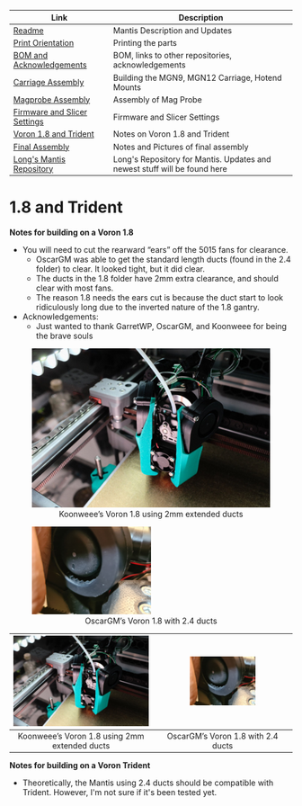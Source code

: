 


|  Link  | Description |
|--|--|
| [Readme](readme.md)  |  Mantis Description and Updates |
|  [Print Orientation](print_orientation.md)  |  Printing the parts  |
|  [BOM and Acknowledgements](bom_acknowledgements.md)  |  BOM, links to other repositories, acknowledgements  |
| [Carriage Assembly](carriage_assembly.md) | Building the MGN9, MGN12 Carriage, Hotend Mounts |
|  [Magprobe Assembly](magprobe.md)  |  Assembly of Mag Probe  |
|  [Firmware and Slicer Settings](firmware_slicer_settings.md)  |  Firmware and Slicer Settings |
| [Voron 1.8 and Trident](1.8_trident.md)| Notes on Voron 1.8 and Trident|
|  [Final Assembly](final_assembly.md)| Notes and Pictures of final assembly
|  [Long's Mantis Repository](https://github.com/mandryd/VoronUsers/tree/master/printer_mods/Long/Mantis_Dual_5015) | Long's Repository for Mantis.  Updates and newest stuff will be found here  |


1.8 and Trident
============
**Notes for building on a Voron 1.8**
- You will need to cut the rearward “ears” off the 5015 fans for clearance.
  - OscarGM was able to get the standard length ducts (found in the 2.4 folder) to clear. It looked tight, but it did clear.
  - The ducts in the 1.8 folder have 2mm extra clearance, and should clear with most fans.
  - The reason 1.8 needs the ears cut is because the duct start to look ridiculously long due to the inverted nature of the 1.8 gantry.
- Acknowledgements:
  - Just wanted to thank GarretWP, OscarGM, and Koonweee for being the brave souls
 
<aside class="figures">
<figure>
<img src="images/1.8_koonweee.png">
<figcaption align="center">Koonweee’s Voron 1.8 using 2mm extended ducts</figcaption>
</figure>
<figure>
<img src="images/1.8_OscarGM_cut_ears.jpg" width=50% height=50%>
<figcaption align="center">OscarGM’s Voron 1.8 with 2.4 ducts</figcaption>
</figure>
</aside>

|  <img src="images/1.8_koonweee.png">  |  <img src="images/1.8_OscarGM_cut_ears.jpg" width=50% height=50%>  |
| :--: | :--: |
|Koonweee’s Voron 1.8 using 2mm extended ducts| OscarGM’s Voron 1.8 with 2.4 ducts| 
  
**Notes for building on a Voron Trident**
- Theoretically, the Mantis using 2.4 ducts should be compatible with Trident.  However, I'm not sure if it's been tested yet.  
